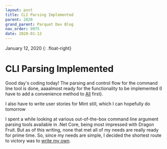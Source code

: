 ```yaml
---
layout: post
title: CLI Parsing Implemented
parent: 2020
grand_parent: Parquet Dev Blog
nav_order: 9975
date: 2020-01-12
---
```

January 12, 2020
{: .float-right}

# CLI Parsing Implemented

Good day's coding today!
The parsing and control flow for the command line tool is done, aaaalmost ready for the functionality to be implemented (I have to add a convenience method to [All](https://github.com/mxashlynn/Parquet/blob/main/ParquetClassLibrary/All.cs) first).

I also have to write user stories for Mint still, which I can hopefully do tomorrow

I spent a while looking at various out-of-the-box command line argument parsing tools available in .Net Core, being most impressed with Dragon Fruit.
But as of this writing, none that met all of my needs are really ready for prime time.
So, since my needs are simple, I decided the shortest route to victory was to [write my own](https://github.com/mxashlynn/Scribe/blob/main/Roller/Roller.cs).
